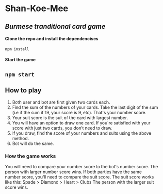 # Shan-Koe-Mee

*Burmese tranditional card game*
---
#### Clone the repo and install the dependencises
`npm install`
#### Start the game
`npm start`
---
## How to play
1. Both user and bot are first given two cards each. 
2. Find the sum of the numbers of your cards. Take the last digit of the sum (i.e if the sum if 19, your score is 9, etc). That's your number score.
3. Your suit score is the suit of the card with largest number. 
4. You will have an option to draw one card. If you're satisfied with your score with just two cards, you don't need to draw.
5. If you draw, find the score of your numbers and suits using the above method.
6. Bot will do the same. 

### How the game works
You will need to compare your number score to the bot's number score. The person with larger number score wins. 
If both parties have the same number score, you'll need to compare the suit score. 
The suit score works like this: Spade > Diamond > Heart > Clubs
The person with the larger suit score wins.
